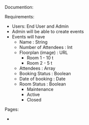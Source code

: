 Documention:

Requirements:

-   Users: End User and Admin
-   Admin will be able to create events
-   Events will have
    -   Name : String
    -   Number of Attendees : Int
    -   Floorplan (image) : URL
        -   Room 1 - 10 t
        -   Room 2 - 5 t
    -   Attendees : Array
    -   Booking Status : Boolean
    -   Date of booking : Date
    -   Room Status : Boolean
        -   Maintenance
        -   Active
        -   Closed

Pages:

-
